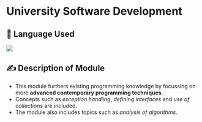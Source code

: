 # University Software Development

## 📙 Language Used
![](https://img.shields.io/badge/Java-ED8B00?style=for-the-badge&logo=openjdk&logoColor=white)

## ✍️ Description of Module
<ul>
  <li>This module furthers existing programming knowledge by focussing on more <strong>advanced contemporary programming techniques</strong>.</li>
  <li>Concepts such as <em>exception handling</em>, <em>defining interfaces</em> and <em>use of collections</em> are included.</li>
  <li>The module also includes topics such as <em>analysis of algorithms</em>.</li>
</ul>

